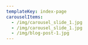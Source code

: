 ```yaml
---
templateKey: index-page
carouselItems:
  - /img/carousel_slide_1.jpg
  - /img/carousel_slide_1.jpg
  - /img/blog-post-1.jpg
---
```

